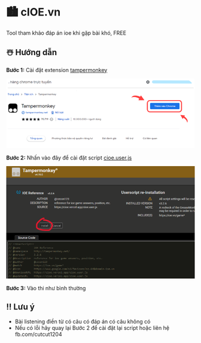 # 🏙️ cIOE.vn
Tool tham khảo đáp án ioe khi gặp bài khó, FREE
## ☃️ Hướng dẫn

**Bước 1:** Cài đặt extension [tampermonkey](https://chrome.google.com/webstore/detail/dhdgffkkebhmkfjojejmpbldmpobfkfo)

![image](https://raw.githubusercontent.com/H2C-Team/cIOE.vn/main/buoc1.png)

**Bước 2:** Nhấn vào đây để cài đặt script [cioe.user.js](https://cioe.vercel.app/cioe.user.js)

![image](https://raw.githubusercontent.com/H2C-Team/cIOE.vn/main/b2.png)

**Bước 3:** Vào thi như bình thường

## ‼️ Lưu ý
- Bài listening điền từ có câu có đáp án có câu không có
- Nếu có lỗi hãy quay lại Bước 2 để cài đặt lại script hoặc liên hệ fb.com/cutcut1204
